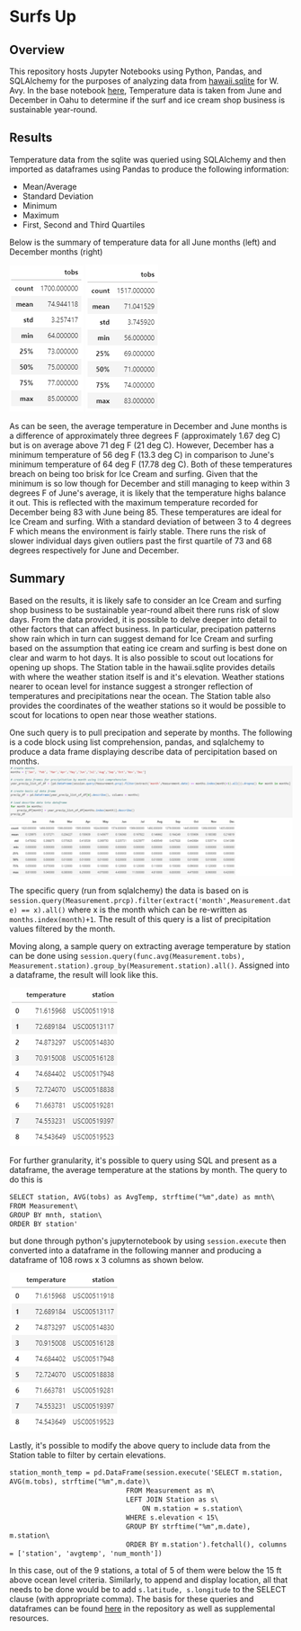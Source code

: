 # Surfs Up

## Overview

This repository hosts Jupyter Notebooks using Python, Pandas, and SQLAlchemy for the purposes of analyzing data from [hawaii.sqlite](/hawaii.sqlite) for W. Avy. In the base notebook [here](/SurfsUp_Challenge.ipynb), Temperature data is taken from June and December in Oahu to determine if the surf and ice cream shop business is sustainable year-round.

## Results

Temperature data from the sqlite was queried using SQLAlchemy and then imported as dataframes using Pandas to produce the following information:

* Mean/Average
* Standard Deviation
* Minimum
* Maximum
* First, Second and Third Quartiles

Below is the summary of temperature data for all June months (left) and December months (right)

![JuneTemp](/Resources/JuneTemperature.png)            ![DecTemp](/Resources/DecemberTemperature.png)

As can be seen, the average temperature in December and June months is a difference of approximately three degrees F (approximately 1.67 deg C) but is on average above 71 deg F (21 deg C). However, December has a minimum temperature of 56 deg F (13.3 deg C) in comparison to June's minimum temperature of 64 deg F (17.78 deg C). Both of these temperatures breach on being too brisk for Ice Cream and surfing. Given that the minimum is so low though for December and still managing to keep within 3 degrees F of June's average, it is likely that the temperature highs balance it out. This is reflected with the maximum temperature recorded for December being 83 with June being 85. These temperatures are ideal for Ice Cream and surfing. With a standard deviation of between 3 to 4 degrees F which means the environment is fairly stable. There runs the risk of slower individual days given outliers past the first quartile of 73 and 68 degrees respectively for June and December. 

## Summary

Based on the results, it is likely safe to consider an Ice Cream and surfing shop business to be sustainable year-round albeit there runs risk of slow days. From the data provided, it is possible to delve deeper into detail to other factors that can affect business. In particular, precipation patterns show rain which in turn can suggest demand for Ice Cream and surfing based on the assumption that eating ice cream and surfing is best done on clear and warm to hot days. It is also possible to scout out locations for opening up shops. The Station table in the hawaii.sqlite provides details with where the weather station itself is and it's elevation. Weather stations nearer to ocean level for instance suggest a stronger reflection of temperatures and precipitations near the ocean. The Station table also provides the coordinates of the weather stations so it would be possible to scout for locations to open near those weather stations. 

One such query is to pull precipation and seperate by months. The following is a code block using list comprehension, pandas, and sqlalchemy to produce a data frame displaying describe data of percipitation based on months.
![precipitation](/Resources/precipitationQuery.png)

The specific query (run from sqlalchemy) the data is based on is `session.query(Measurement.prcp).filter(extract('month',Measurement.date) == x).all()` where x is the month which can be re-written as `months.index(month)+1`. The result of this query is a list of precipitation values filtered by the month.

Moving along, a sample query on extracting average temperature by station can be done using `session.query(func.avg(Measurement.tobs), 
Measurement.station).group_by(Measurement.station).all()`. Assigned into a dataframe, the result will look like this.

![avgTempStn](/Resources/avgTempStation.png)

For further granularity, it's possible to query using SQL and present as a dataframe, the average temperature at the stations by month. The query to do this is
```
SELECT station, AVG(tobs) as AvgTemp, strftime("%m",date) as mnth\
FROM Measurement\
GROUP BY mnth, station\
ORDER BY station'
```
but done through python's jupyternotebook by using `session.execute` then converted into a dataframe in the following manner and producing a dataframe of 108 rows x 3 columns as shown below.

![AvgTempStn](/Resources/avgTempStation.png)

Lastly, it's possible to modify the above query to include data from the Station table to filter by certain elevations.

```
station_month_temp = pd.DataFrame(session.execute('SELECT m.station, AVG(m.tobs), strftime("%m",m.date)\
                             FROM Measurement as m\
                             LEFT JOIN Station as s\
                                 ON m.station = s.station\
                             WHERE s.elevation < 15\
                             GROUP BY strftime("%m",m.date), m.station\
                             ORDER BY m.station').fetchall(), columns = ['station', 'avgtemp', 'num_month'])
```

In this case, out of the 9 stations, a total of 5 of them were below the 15 ft above ocean level criteria. Similarly, to append and display location, all that needs to be done would be to add `s.latitude, s.longitude` to the SELECT clause (with appropriate comma). The basis for these queries and dataframes can be found [here](/SurfsUp_Challenge_Summary_Additions.ipynb) in the repository as well as supplemental resources.

